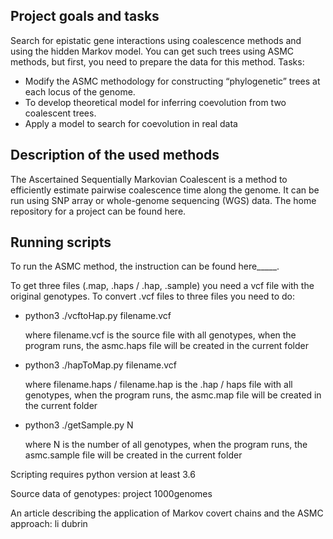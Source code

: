 
Project goals and tasks
---
Search for epistatic gene interactions using coalescence methods and using the hidden Markov model. You can get such trees using ASMC methods, but first, you need to prepare the data for this method.
Tasks:
*  Modify the ASMC methodology for constructing “phylogenetic” trees at each locus of the genome.
*  To develop theoretical model for inferring coevolution from two coalescent trees.
*  Apply a model to search for coevolution in real data


Description of the used methods
---
The Ascertained Sequentially Markovian Coalescent is a method to efficiently estimate pairwise coalescence time along the genome. It can be run using SNP array or whole-genome sequencing (WGS) data.
The home repository for a project can be found here.

Running scripts
---
To run the ASMC method, the instruction can be found here_____.

To get three files (.map, .haps / .hap, .sample) you need a vcf file with the original genotypes. To convert .vcf files to three files you need to do:

* python3 ./vcftoHap.py
  filename.vcf
      
  where filename.vcf is the source file with all genotypes, when the program runs, the asmc.haps file will be created in the current folder
      
*  python3 ./hapToMap.py
   filename.vcf
      
   where filename.haps / filename.hap is the .hap / haps file with all genotypes, when the program runs, the asmc.map file will be created in the current folder
      
*  python3 ./getSample.py
   N
      
   where N is the number of all genotypes, when the program runs, the asmc.sample file will be created in the current folder
 

Scripting requires python version at least 3.6

Source data of genotypes: project 1000genomes

An article describing the application of Markov covert chains and the ASMC approach: li dubrin

